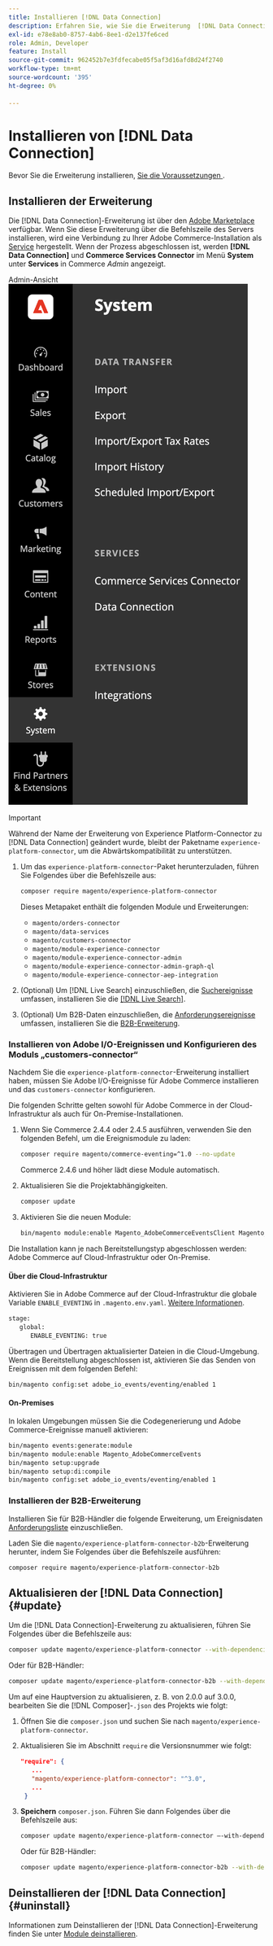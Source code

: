 ```yaml
---
title: Installieren [!DNL Data Connection]
description: Erfahren Sie, wie Sie die Erweiterung  [!DNL Data Connection]  Adobe Commerce installieren, aktualisieren und deinstallieren.
exl-id: e78e8ab0-8757-4ab6-8ee1-d2e137fe6ced
role: Admin, Developer
feature: Install
source-git-commit: 962452b7e3fdfecabe05f5af3d16afd8d24f2740
workflow-type: tm+mt
source-wordcount: '395'
ht-degree: 0%

---
```


# Installieren von [!DNL Data Connection]

Bevor Sie die Erweiterung installieren, [ Sie die Voraussetzungen ](overview.md#prereqs).

## Installieren der Erweiterung

Die [!DNL Data Connection]-Erweiterung ist über den [Adobe Marketplace](https://commercemarketplace.adobe.com/magento-experience-platform-connector.html) verfügbar. Wenn Sie diese Erweiterung über die Befehlszeile des Servers installieren, wird eine Verbindung zu Ihrer Adobe Commerce-Installation als [Service](../landing/saas.md) hergestellt. Wenn der Prozess abgeschlossen ist, werden **[!DNL Data Connection]** und **Commerce Services Connector** im Menü **System** unter **Services** in Commerce _Admin_ angezeigt.

Admin-Ansicht ![[!DNL Data Connection] Erweiterung](assets/epc-adminui.png)

>[!IMPORTANT]
>
>Während der Name der Erweiterung von Experience Platform-Connector zu [!DNL Data Connection] geändert wurde, bleibt der Paketname `experience-platform-connector`, um die Abwärtskompatibilität zu unterstützen.

1. Um das `experience-platform-connector`-Paket herunterzuladen, führen Sie Folgendes über die Befehlszeile aus:

   ```bash
   composer require magento/experience-platform-connector
   ```

   Dieses Metapaket enthält die folgenden Module und Erweiterungen:

   - `magento/orders-connector`
   - `magento/data-services`
   - `magento/customers-connector`
   - `magento/module-experience-connector`
   - `magento/module-experience-connector-admin`
   - `magento/module-experience-connector-admin-graph-ql`
   - `magento/module-experience-connector-aep-integration`

1. (Optional) Um [!DNL Live Search] einzuschließen, die [Suchereignisse](events.md#search-events) umfassen, installieren Sie die [[!DNL Live Search]](../live-search/install.md).

1. (Optional) Um B2B-Daten einzuschließen, die [Anforderungsereignisse](events.md#b2b-events) umfassen, installieren Sie die [B2B-Erweiterung](#install-the-b2b-extension).

### Installieren von Adobe I/O-Ereignissen und Konfigurieren des Moduls „customers-connector“

Nachdem Sie die `experience-platform-connector`-Erweiterung installiert haben, müssen Sie Adobe I/O-Ereignisse für Adobe Commerce installieren und das `customers-connector` konfigurieren.

Die folgenden Schritte gelten sowohl für Adobe Commerce in der Cloud-Infrastruktur als auch für On-Premise-Installationen.

1. Wenn Sie Commerce 2.4.4 oder 2.4.5 ausführen, verwenden Sie den folgenden Befehl, um die Ereignismodule zu laden:

   ```bash
   composer require magento/commerce-eventing=^1.0 --no-update
   ```

   Commerce 2.4.6 und höher lädt diese Module automatisch.

1. Aktualisieren Sie die Projektabhängigkeiten.

   ```bash
   composer update
   ```

1. Aktivieren Sie die neuen Module:

   ```bash
   bin/magento module:enable Magento_AdobeCommerceEventsClient Magento_AdobeCommerceEventsGenerator Magento_AdobeIoEventsClient Magento_AdobeCommerceOutOfProcessExtensibility
   ```

Die Installation kann je nach Bereitstellungstyp abgeschlossen werden: Adobe Commerce auf Cloud-Infrastruktur oder On-Premise.

#### Über die Cloud-Infrastruktur

Aktivieren Sie in Adobe Commerce auf der Cloud-Infrastruktur die globale Variable `ENABLE_EVENTING` in `.magento.env.yaml`. [Weitere Informationen](https://experienceleague.adobe.com/docs/commerce-cloud-service/user-guide/configure/env/stage/variables-global.html#enable_eventing).

```bash
stage:
   global:
      ENABLE_EVENTING: true
```

Übertragen und Übertragen aktualisierter Dateien in die Cloud-Umgebung. Wenn die Bereitstellung abgeschlossen ist, aktivieren Sie das Senden von Ereignissen mit dem folgenden Befehl:

```bash
bin/magento config:set adobe_io_events/eventing/enabled 1
```

#### On-Premises

In lokalen Umgebungen müssen Sie die Codegenerierung und Adobe Commerce-Ereignisse manuell aktivieren:

```bash
bin/magento events:generate:module
bin/magento module:enable Magento_AdobeCommerceEvents
bin/magento setup:upgrade
bin/magento setup:di:compile
bin/magento config:set adobe_io_events/eventing/enabled 1
```

### Installieren der B2B-Erweiterung

Installieren Sie für B2B-Händler die folgende Erweiterung, um Ereignisdaten [Anforderungsliste](events.md#b2b-events) einzuschließen.

Laden Sie die `magento/experience-platform-connector-b2b`-Erweiterung herunter, indem Sie Folgendes über die Befehlszeile ausführen:

```bash
composer require magento/experience-platform-connector-b2b
```

## Aktualisieren der [!DNL Data Connection] {#update}

Um die [!DNL Data Connection]-Erweiterung zu aktualisieren, führen Sie Folgendes über die Befehlszeile aus:

```bash
composer update magento/experience-platform-connector --with-dependencies
```

Oder für B2B-Händler:

```bash
composer update magento/experience-platform-connector-b2b --with-dependencies
```

Um auf eine Hauptversion zu aktualisieren, z. B. von 2.0.0 auf 3.0.0, bearbeiten Sie die [!DNL Composer]-`.json` des Projekts wie folgt:

1. Öffnen Sie die `composer.json` und suchen Sie nach `magento/experience-platform-connector`.

1. Aktualisieren Sie im Abschnitt `require` die Versionsnummer wie folgt:

   ```json
   "require": {
      ...
      "magento/experience-platform-connector": "^3.0",
      ...
    }
   ```

1. **Speichern** `composer.json`. Führen Sie dann Folgendes über die Befehlszeile aus:

   ```bash
   composer update magento/experience-platform-connector –-with-dependencies
   ```

   Oder für B2B-Händler:

   ```bash
   composer update magento/experience-platform-connector-b2b --with-dependencies
   ```

## Deinstallieren der [!DNL Data Connection] {#uninstall}

Informationen zum Deinstallieren der [!DNL Data Connection]-Erweiterung finden Sie unter [Module deinstallieren](https://experienceleague.adobe.com/docs/commerce-operations/installation-guide/tutorials/uninstall-modules.html).
